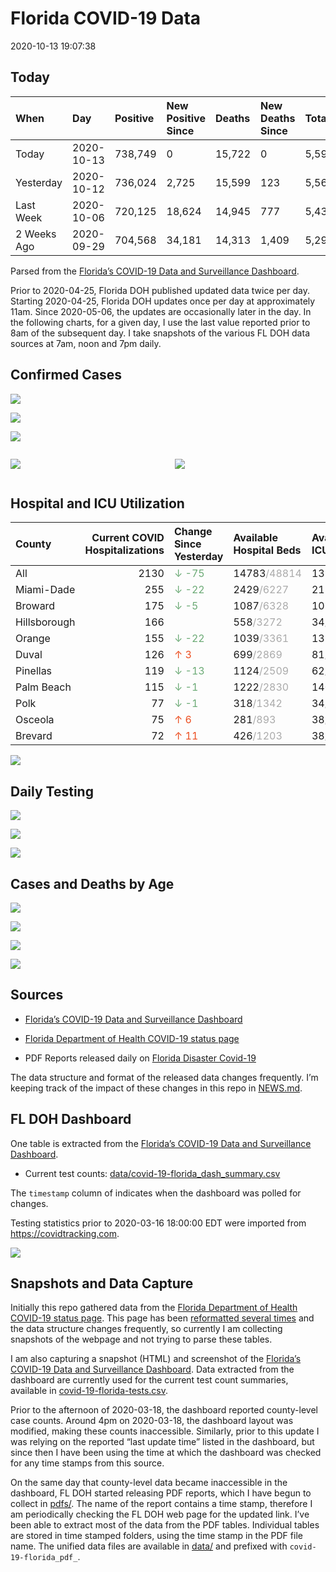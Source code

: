 Florida COVID-19 Data
================
2020-10-13 19:07:38

## Today

| When        | Day        | Positive | New Positive Since | Deaths | New Deaths Since | Total     |
| :---------- | :--------- | :------- | :----------------- | :----- | :--------------- | :-------- |
| Today       | 2020-10-13 | 738,749  | 0                  | 15,722 | 0                | 5,593,424 |
| Yesterday   | 2020-10-12 | 736,024  | 2,725              | 15,599 | 123              | 5,567,283 |
| Last Week   | 2020-10-06 | 720,125  | 18,624             | 14,945 | 777              | 5,433,578 |
| 2 Weeks Ago | 2020-09-29 | 704,568  | 34,181             | 14,313 | 1,409            | 5,290,116 |

Parsed from the [Florida’s COVID-19 Data and Surveillance
Dashboard](https://fdoh.maps.arcgis.com/apps/opsdashboard/index.html#/8d0de33f260d444c852a615dc7837c86).

Prior to 2020-04-25, Florida DOH published updated data twice per day.
Starting 2020-04-25, Florida DOH updates once per day at approximately
11am. Since 2020-05-06, the updates are occasionally later in the day.
In the following charts, for a given day, I use the last value reported
prior to 8am of the subsequent day. I take snapshots of the various FL
DOH data sources at 7am, noon and 7pm daily.

## Confirmed Cases

![](plots/covid-19-florida-daily-test-changes.png)

![](plots/covid-19-florida-deaths-by-day.png)

![](plots/covid-19-florida-county-top-6.png)

<div class="columns">

<div class="column is-full-mobile">

![](plots/covid-19-florida-testing.png)

</div>

<div class="column is-full-mobile">

![](plots/covid-19-florida-total-positive.png)

</div>

</div>

## Hospital and ICU Utilization

| County       | Current COVID Hospitalizations | Change Since Yesterday                    | Available Hospital Beds                      | Available ICU Beds                         |
| :----------- | -----------------------------: | :---------------------------------------- | :------------------------------------------- | :----------------------------------------- |
| All          |                           2130 | <span style="color: #6BAA75">↓ -75</span> | 14783<span style="color: #aaa">/48814</span> | 1392<span style="color: #aaa">/4642</span> |
| Miami-Dade   |                            255 | <span style="color: #6BAA75">↓ -22</span> | 2429<span style="color: #aaa">/6227</span>   | 211<span style="color: #aaa">/735</span>   |
| Broward      |                            175 | <span style="color: #6BAA75">↓ -5</span>  | 1087<span style="color: #aaa">/6328</span>   | 103<span style="color: #aaa">/347</span>   |
| Hillsborough |                            166 |                                           | 558<span style="color: #aaa">/3272</span>    | 34<span style="color: #aaa">/340</span>    |
| Orange       |                            155 | <span style="color: #6BAA75">↓ -22</span> | 1039<span style="color: #aaa">/3361</span>   | 131<span style="color: #aaa">/271</span>   |
| Duval        |                            126 | <span style="color: #EC4E20">↑ 3</span>   | 699<span style="color: #aaa">/2869</span>    | 81<span style="color: #aaa">/340</span>    |
| Pinellas     |                            119 | <span style="color: #6BAA75">↓ -13</span> | 1124<span style="color: #aaa">/2509</span>   | 62<span style="color: #aaa">/234</span>    |
| Palm Beach   |                            115 | <span style="color: #6BAA75">↓ -1</span>  | 1222<span style="color: #aaa">/2830</span>   | 140<span style="color: #aaa">/271</span>   |
| Polk         |                             77 | <span style="color: #6BAA75">↓ -1</span>  | 318<span style="color: #aaa">/1342</span>    | 34<span style="color: #aaa">/132</span>    |
| Osceola      |                             75 | <span style="color: #EC4E20">↑ 6</span>   | 281<span style="color: #aaa">/893</span>     | 38<span style="color: #aaa">/89</span>     |
| Brevard      |                             72 | <span style="color: #EC4E20">↑ 11</span>  | 426<span style="color: #aaa">/1203</span>    | 38<span style="color: #aaa">/126</span>    |

![](plots/covid-19-florida-icu-usage.png)

## Daily Testing

![](plots/covid-19-florida-tests-per-case.png)

<!-- ![](plots/covid-19-florida-change-new-cases.png) -->

![](plots/covid-19-florida-tests-percent-positive.png)

![](plots/covid-19-florida-test-and-case-growth.png)

## Cases and Deaths by Age

![](plots/covid-19-florida-weekly-events-by-age.png)

![](plots/covid-19-florida-age.png)

![](plots/covid-19-florida-age-deaths.png)

![](plots/covid-19-florida-age-sex.png)

## Sources

  - [Florida’s COVID-19 Data and Surveillance
    Dashboard](https://fdoh.maps.arcgis.com/apps/opsdashboard/index.html#/8d0de33f260d444c852a615dc7837c86)

  - [Florida Department of Health COVID-19 status
    page](http://www.floridahealth.gov/diseases-and-conditions/COVID-19/)

  - PDF Reports released daily on [Florida Disaster
    Covid-19](http://www.floridahealth.gov/diseases-and-conditions/COVID-19/)

The data structure and format of the released data changes frequently.
I’m keeping track of the impact of these changes in this repo in
[NEWS.md](NEWS.md).

## FL DOH Dashboard

One table is extracted from the [Florida’s COVID-19 Data and
Surveillance
Dashboard](https://fdoh.maps.arcgis.com/apps/opsdashboard/index.html#/8d0de33f260d444c852a615dc7837c86).

  - Current test counts:
    [data/covid-19-florida\_dash\_summary.csv](data/covid-19-florida_dash_summary.csv)

The `timestamp` column of indicates when the dashboard was polled for
changes.

Testing statistics prior to 2020-03-16 18:00:00 EDT were imported from
<https://covidtracking.com>.

![](screenshots/fodh_maps_arcgis_com__apps__opsdashboard.png)

## Snapshots and Data Capture

Initially this repo gathered data from the [Florida Department of Health
COVID-19 status
page](http://www.floridahealth.gov/diseases-and-conditions/COVID-19/).
This page has been [reformatted several
times](screenshots/floridahealth_gov__diseases-and-conditions__COVID-19.png)
and the data structure changes frequently, so currently I am collecting
snapshots of the webpage and not trying to parse these tables.

I am also capturing a snapshot (HTML) and screenshot of the [Florida’s
COVID-19 Data and Surveillance
Dashboard](https://fdoh.maps.arcgis.com/apps/opsdashboard/index.html#/8d0de33f260d444c852a615dc7837c86).
Data extracted from the dashboard are currently used for the current
test count summaries, available in
[covid-19-florida-tests.csv](covid-19-florida-tests.csv).

Prior to the afternoon of 2020-03-18, the dashboard reported
county-level case counts. Around 4pm on 2020-03-18, the dashboard layout
was modified, making these counts inaccessible. Similarly, prior to this
update I was relying on the reported “last update time” listed in the
dashboard, but since then I have been using the time at which the
dashboard was checked for any time stamps from this source.

On the same day that county-level data became inaccessible in the
dashboard, FL DOH started releasing PDF reports, which I have begun to
collect in [pdfs/](pdfs/). The name of the report contains a time stamp,
therefore I am periodically checking the FL DOH web page for the updated
link. I’ve been able to extract most of the data from the PDF tables.
Individual tables are stored in time stamped folders, using the time
stamp in the PDF file name. The unified data files are available in
[data/](data/) and prefixed with `covid-19-florida_pdf_`.

